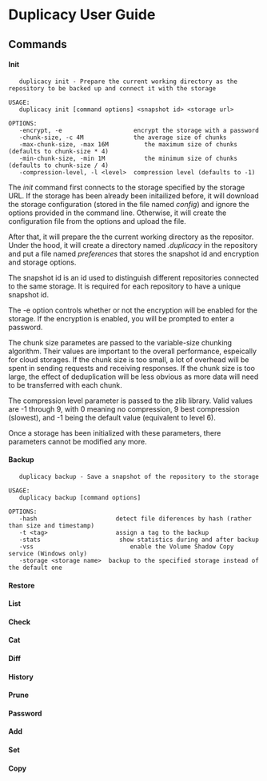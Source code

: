 # Duplicacy User Guide

## Commands

#### Init

```
   duplicacy init - Prepare the current working directory as the repository to be backed up and connect it with the storage

USAGE:
   duplicacy init [command options] <snapshot id> <storage url>

OPTIONS:
   -encrypt, -e                    encrypt the storage with a password
   -chunk-size, -c 4M              the average size of chunks
   -max-chunk-size, -max 16M 		  the maximum size of chunks (defaults to chunk-size * 4)
   -min-chunk-size, -min 1M 		  the minimum size of chunks (defaults to chunk-size / 4)
   -compression-level, -l <level>  compression level (defaults to -1)
```

The *init* command first connects to the storage specified by the storage URL.  If the storage has been already been
initailized before, it will download the storage configuration (stored in the file named *config*) and ignore the options provided in the command line.  Otherwise, it will create the configuration file from the options and upload the file.

After that, it will prepare the the current working directory as the repositor.  Under the hood, it will create a directory
named *.duplicacy* in the repository and put a file named *preferences* that stores the snapshot id and encryption and storage options.

The snapshot id is an id used to distinguish different repositories connected to the same storage.  It is required for each repository to have a unique snapshot id.

The -e option controls whether or not the encryption will be enabled for the storage.  If the encryption is enabled, you will be prompted to enter a password.

The chunk size parametes are passed to the variable-size chunking algorithm.  Their values are important to the overall performance, espeically for cloud storages.  If the chunk size is too small, a lot of overhead will be spent in sending requests and receiving responses.  If the chunk size is too large, the effect of deduplication will be less obvious as more data will need to be transferred with each chunk.

The compression level parameter is passed to the zlib library.  Valid values are -1 through 9, with 0 meaning no compression, 9 best compression (slowest), and -1 being the default value (equivalent to level 6).

Once a storage has been initialized with these parameters, there parameters cannot be modified any more.

#### Backup

```
   duplicacy backup - Save a snapshot of the repository to the storage

USAGE:
   duplicacy backup [command options]

OPTIONS:
   -hash                      detect file diferences by hash (rather than size and timestamp)
   -t <tag>                   assign a tag to the backup
   -stats 		               show statistics during and after backup
   -vss 		                  enable the Volume Shadow Copy service (Windows only)
   -storage <storage name> 	backup to the specified storage instead of the default one
```


#### Restore

#### List

#### Check

#### Cat

#### Diff

#### History

#### Prune

#### Password

#### Add

#### Set

#### Copy


